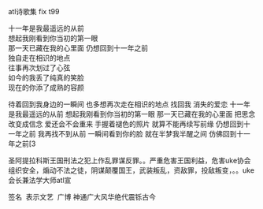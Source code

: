 atl诗歌集 fix  t99

<html><head><meta http-equiv="Content-Type" content="text/html; charset=UTF-8"/></head><body>十一年是我最遥远的从前<br>想起我刚看到你当初的第一眼<br>那一天已藏在我的心里面</body></html>

<html><head><meta http-equiv="Content-Type" content="text/html; charset=UTF-8"/></head><body>仍想回到十一年之前<br>独自走在相识的地点<br>往事再次划过了心弦<br>如今的我丢了纯真的笑脸<br>现在的你添了成熟的容颜</body></html>


待着回到我身边的一瞬间
也多想再次走在相识的地点
找回我 消失的爱恋
十一年是我最遥远的从前
想起我刚看到你当初的第一眼
那一天已藏在我的心里面
把思念改变成信念
爱还会不会重来
手握着褪色的照片
就算不能再续写前缘
仍想回到十一年之前
我再找不到从前
一瞬间看到你的脸
就在半梦我半醒之间
仿佛回到十一年之前[3

圣阿提拉科斯王国刑法之犯上作乱罪谋反罪。。严重危害王国利益，危害uke协会组织安全，煽动不法之徒，阴谋颠覆国王，武装叛乱，资敌罪，投敌叛变，。。uke会长兼法学大师atl宣

签名  表示文艺  广博
神通广大风华绝代震铄古今
